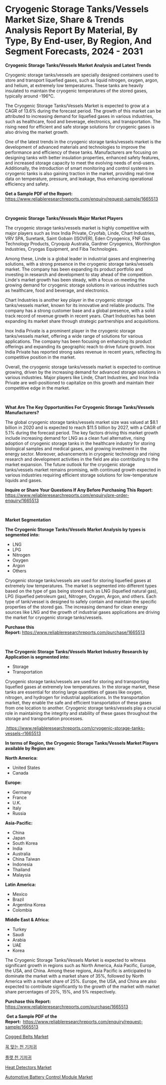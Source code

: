 <p><h1>Cryogenic Storage Tanks/Vessels Market Size, Share & Trends Analysis Report By Material, By Type, By End-user, By Region, And Segment Forecasts, 2024 - 2031</h1></p><p><strong>Cryogenic Storage Tanks/Vessels Market Analysis and Latest Trends</strong></p>
<p><p>Cryogenic storage tanks/vessels are specially designed containers used to store and transport liquefied gases, such as liquid nitrogen, oxygen, argon, and helium, at extremely low temperatures. These tanks are heavily insulated to maintain the cryogenic temperatures of the stored gases, typically around -196°C.</p><p>The Cryogenic Storage Tanks/Vessels Market is expected to grow at a CAGR of 13.6% during the forecast period. The growth of this market can be attributed to increasing demand for liquefied gases in various industries, such as healthcare, food and beverage, electronics, and transportation. The rising need for efficient and safe storage solutions for cryogenic gases is also driving the market growth.</p><p>One of the latest trends in the cryogenic storage tanks/vessels market is the development of advanced materials and technologies to improve the performance and efficiency of these tanks. Manufacturers are focusing on designing tanks with better insulation properties, enhanced safety features, and increased storage capacity to meet the evolving needs of end-users. Additionally, the introduction of smart monitoring and control systems in cryogenic tanks is also gaining traction in the market, providing real-time data on temperature, pressure, and leakage, thus enhancing operational efficiency and safety.</p></p>
<p><strong>Get a Sample PDF of the Report:&nbsp;</strong> <a href="https://www.reliableresearchreports.com/enquiry/request-sample/1665513">https://www.reliableresearchreports.com/enquiry/request-sample/1665513</a></p>
<p>&nbsp;</p>
<p><strong>Cryogenic Storage Tanks/Vessels Major Market Players</strong></p>
<p><p>The cryogenic storage tanks/vessels market is highly competitive with major players such as Inox India Private, Cryofab, Linde, Chart Industries, VRV SPA, Suretank, Saint Gobain (ISOVER), Eden Cryogenics, FNF Gas Technology Products, Cryoquip Australia, Gardner Cryogenics, Worthington Industries, Cryogas Equipment, and Fiba Technologies.</p><p>Among these, Linde is a global leader in industrial gases and engineering solutions, with a strong presence in the cryogenic storage tanks/vessels market. The company has been expanding its product portfolio and investing in research and development to stay ahead of the competition. Linde's market growth has been steady, with a focus on meeting the growing demand for cryogenic storage solutions in various industries such as healthcare, food and beverage, and electronics.</p><p>Chart Industries is another key player in the cryogenic storage tanks/vessels market, known for its innovative and reliable products. The company has a strong customer base and a global presence, with a solid track record of revenue growth in recent years. Chart Industries has been expanding its market share through strategic partnerships and acquisitions.</p><p>Inox India Private is a prominent player in the cryogenic storage tanks/vessels market, offering a wide range of solutions for various applications. The company has been focusing on enhancing its product offerings and expanding its geographic reach to drive future growth. Inox India Private has reported strong sales revenue in recent years, reflecting its competitive position in the market.</p><p>Overall, the cryogenic storage tanks/vessels market is expected to continue growing, driven by the increasing demand for advanced storage solutions in various industries. Major players like Linde, Chart Industries, and Inox India Private are well-positioned to capitalize on this growth and maintain their competitive edge in the market.</p></p>
<p>&nbsp;</p>
<p><strong>What Are The Key Opportunities For Cryogenic Storage Tanks/Vessels Manufacturers?</strong></p>
<p><p>The global cryogenic storage tanks/vessels market size was valued at $8.1 billion in 2020 and is expected to reach $11.5 billion by 2027, with a CAGR of 5.1% during the forecast period. The key factors driving this market growth include increasing demand for LNG as a clean fuel alternative, rising adoption of cryogenic storage tanks in the healthcare industry for storing biological samples and medical gases, and growing investment in the energy sector. Moreover, advancements in cryogenic technology and rising research and development activities in the field are also contributing to the market expansion. The future outlook for the cryogenic storage tanks/vessels market remains promising, with continued growth expected in various industries requiring efficient storage solutions for low-temperature liquids and gases.</p></p>
<p><strong>Inquire or Share Your Questions If Any Before Purchasing This Report:</strong> <a href="https://www.reliableresearchreports.com/enquiry/pre-order-enquiry/1665513">https://www.reliableresearchreports.com/enquiry/pre-order-enquiry/1665513</a></p>
<p>&nbsp;</p>
<p><strong>Market Segmentation</strong></p>
<p><strong>The Cryogenic Storage Tanks/Vessels Market Analysis by types is segmented into:</strong></p>
<p><ul><li>LNG</li><li>LPG</li><li>Nitrogen</li><li>Oxygen</li><li>Argon</li><li>Others</li></ul></p>
<p><p>Cryogenic storage tanks/vessels are used for storing liquefied gases at extremely low temperatures. The market is segmented into different types based on the type of gas being stored such as LNG (liquefied natural gas), LPG (liquefied petroleum gas), Nitrogen, Oxygen, Argon, and others. Each type of tank/vessel is designed to safely contain and maintain the specific properties of the stored gas. The increasing demand for clean energy sources like LNG and the growth of industrial gases applications are driving the market for cryogenic storage tanks/vessels.</p></p>
<p><strong>Purchase this Report:&nbsp;</strong><a href="https://www.reliableresearchreports.com/purchase/1665513">https://www.reliableresearchreports.com/purchase/1665513</a></p>
<p>&nbsp;</p>
<p><strong>The Cryogenic Storage Tanks/Vessels Market Industry Research by Application is segmented into:</strong></p>
<p><ul><li>Storage</li><li>Transportation</li></ul></p>
<p><p>Cryogenic storage tanks/vessels are used for storing and transporting liquefied gases at extremely low temperatures. In the storage market, these tanks are essential for storing large quantities of gases like oxygen, nitrogen, and hydrogen for industrial applications. In the transportation market, they enable the safe and efficient transportation of these gases from one location to another. Cryogenic storage tanks/vessels play a crucial role in maintaining the integrity and stability of these gases throughout the storage and transportation processes.</p></p>
<p><a href="https://www.reliableresearchreports.com/cryogenic-storage-tanks-vessels-r1665513">&nbsp;https://www.reliableresearchreports.com/cryogenic-storage-tanks-vessels-r1665513</a></p>
<p><strong>In terms of Region, the Cryogenic Storage Tanks/Vessels Market Players available by Region are:</strong></p>
<p>
    <p> <strong> North America: </strong>
        <ul>
            <li>United States</li>
            <li>Canada</li>
        </ul>
        </p> 
    <p> <strong> Europe: </strong>
        <ul>
            <li>Germany</li>
            <li>France</li>
            <li>U.K.</li>
            <li>Italy</li>
            <li>Russia</li>
        </ul>
        </p> 
    <p> <strong> Asia-Pacific: </strong>
        <ul>
            <li>China</li>
            <li>Japan</li>
            <li>South Korea</li>
            <li>India</li>
            <li>Australia</li>
            <li>China Taiwan</li>
            <li>Indonesia</li>
            <li>Thailand</li>
            <li>Malaysia</li>
        </ul>
        </p> 
    <p> <strong> Latin America: </strong>
        <ul>
            <li>Mexico</li>
            <li>Brazil</li>
            <li>Argentina Korea</li>
            <li>Colombia</li>
        </ul>
        </p> 
    <p> <strong> Middle East & Africa: </strong>
        <ul>
            <li>Turkey</li>
            <li>Saudi</li>
            <li>Arabia</li>
            <li>UAE</li>
            <li>Korea</li>
        </ul>
    </p>
    </p>
<p><p>The Cryogenic Storage Tanks/Vessels Market is expected to witness significant growth in regions such as North America, Asia Pacific, Europe, the USA, and China. Among these regions, Asia Pacific is anticipated to dominate the market with a market share of 35%, followed by North America with a market share of 25%. Europe, the USA, and China are also expected to contribute significantly to the growth of the market with market share percentages of 20%, 15%, and 5% respectively.</p></p>
<p><strong>Purchase this Report: </strong><a href="https://www.reliableresearchreports.com/purchase/1665513">https://www.reliableresearchreports.com/purchase/1665513</a></p>
<p>&nbsp;<strong>Get a Sample PDF of the Report:&nbsp;&nbsp;</strong><a href="https://www.reliableresearchreports.com/enquiry/request-sample/1665513">https://www.reliableresearchreports.com/enquiry/request-sample/1665513</a></p>
<p><strong></strong></p>
<p><p><a href="https://www.linkedin.com/pulse/cogged-belts-market-trends-analysis-forecasted-period-iwvqc?trackingId=MGYmrBuo1Leby6Pc0S1Wtw%3D%3D">Cogged Belts Market</a></p><p><a href="https://github.com/vsoq0zknh59/Market-Research-Report-List-1/blob/main/148035036751.md">꼭 맞는 천 기저귀</a></p><p><a href="https://github.com/Tristiarton768456/Market-Research-Report-List-1/blob/main/262832136752.md">플랫 천 기저귀</a></p><p><a href="https://www.linkedin.com/pulse/heat-detectors-market-analysis-its-cagr-segmentation-m5dbc?trackingId=RnapH1%2BPUXeWfNhVfn%2FGJw%3D%3D">Heat Detectors Market</a></p><p><a href="https://github.com/mauripalmi/Market-Research-Report-List-3/blob/main/automotive-battery-control-module-market.md">Automotive Battery Control Module Market</a></p></p>